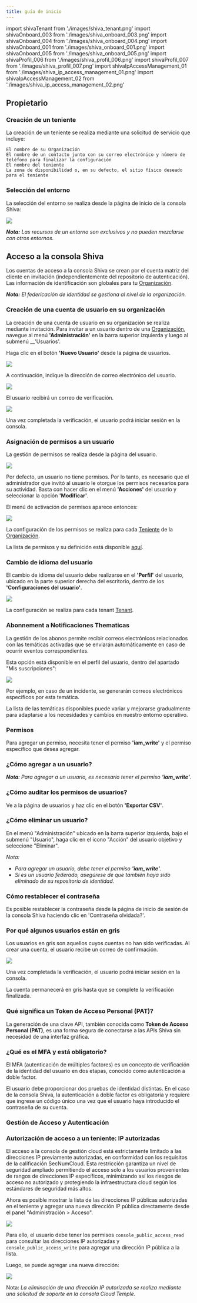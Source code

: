 ```yaml
---
title: guía de inicio
---
```


import shivaTenant from './images/shiva_tenant.png'
import shivaOnboard_003 from './images/shiva_onboard_003.png'
import shivaOnboard_004 from './images/shiva_onboard_004.png'
import shivaOnboard_001 from './images/shiva_onboard_001.png'
import shivaOnboard_005 from './images/shiva_onboard_005.png'
import shivaProfil_006 from './images/shiva_profil_006.png'
import shivaProfil_007 from './images/shiva_profil_007.png'
import shivaIpAccessManagement_01 from './images/shiva_ip_access_management_01.png'
import shivaIpAccessManagement_02 from './images/shiva_ip_access_management_02.png'

## Propietario

### Creación de un teniente

La creación de un teniente se realiza mediante una solicitud de servicio que incluye:

    El nombre de su Organización
    El nombre de un contacto junto con su correo electrónico y número de teléfono para finalizar la configuración
    El nombre del teniente
    La zona de disponibilidad o, en su defecto, el sitio físico deseado para el teniente

### Selección del entorno

La selección del entorno se realiza desde la página de inicio de la consola Shiva:

<img src={shivaTenant} />

*__Nota:__ Las recursos de un entorno son exclusivos y no pueden mezclarse con otros entornos.*

## Acceso a la consola Shiva

Los cuentas de acceso a la consola Shiva se crean por el cuenta matriz del cliente en invitación (independientemente del repositorio de autenticación).
Las información de identificación son globales para tu [Organización](concepts.md#organizaciones).

*__Nota:__ El federicación de identidad se gestiona al nivel de la organización.*

### Creación de una cuenta de usuario en su organización

La creación de una cuenta de usuario en su organización se realiza mediante invitación. Para invitar a un usuario dentro de una [Organización](https://docs.example.com/concepts#organizations), navegue al menú __'Administración'__ en la barra superior izquierda y luego al submenú __'Usuarios'.

Haga clic en el botón __'Nuevo Usuario'__ desde la página de usuarios.

<img src={shivaOnboard_003} />

A continuación, indique la dirección de correo electrónico del usuario.

<img src={shivaOnboard_004} />

El usuario recibirá un correo de verificación.

<img src={shivaOnboard_001} />

Una vez completada la verificación, el usuario podrá iniciar sesión en la consola.


### Asignación de permisos a un usuario

La gestión de permisos se realiza desde la página del usuario.

<img src={shivaOnboard_003} />

Por defecto, un usuario no tiene permisos. Por lo tanto, es necesario que el administrador que invitó al usuario le otorgue los permisos necesarios para su actividad. Basta con hacer clic en el menú __'Acciones'__ del usuario y seleccionar la opción __'Modificar'__.

El menú de activación de permisos aparece entonces:

<img src={shivaOnboard_005} />

La configuración de los permisos se realiza para cada [Teniente](concepts.md#hosting) de la [Organización](concepts.md#organizaciones).

La lista de permisos y su definición está disponible [aquí](#permisos).

### Cambio de idioma del usuario

El cambio de idioma del usuario debe realizarse en el __'Perfil'__ del usuario, ubicado en la parte superior derecha del escritorio, dentro de los __'Configuraciones del usuario'__.

<img src={shivaProfil_006} />

La configuración se realiza para cada tenant [Tenant](concepts.md#hosting).

### Abonnement a Notificaciones Thematicas

La gestión de los abonos permite recibir correos electrónicos relacionados con las temáticas activadas que se enviarán automáticamente en caso de ocurrir eventos correspondientes.

Esta opción está disponible en el perfil del usuario, dentro del apartado "Mis suscripciones":

<img src={shivaProfil_007} />

Por ejemplo, en caso de un incidente, se generarán correos electrónicos específicos por esta temática.

La lista de las temáticas disponibles puede variar y mejorarse gradualmente para adaptarse a los necesidades y cambios en nuestro entorno operativo.

### Permisos

Para agregar un permiso, necesita tener el permiso __'iam_write'__ y el permiso específico que desea agregar.

### ¿Cómo agregar a un usuario?

*__Nota__: Para agregar a un usuario, es necesario tener el permiso __'iam_write'__.*

### ¿Cómo auditar los permisos de usuarios?

Ve a la página de usuarios y haz clic en el botón __'Exportar CSV'__.

### ¿Cómo eliminar un usuario?

En el menú "Administración" ubicado en la barra superior izquierda, bajo el submenú "Usuario", haga clic en el icono "Acción" del usuario objetivo y seleccione "Eliminar".

*Nota:*

- *Para agregar un usuario, debe tener el permiso __'iam_write'__.*
- *Si es un usuario federado, asegúrese de que también haya sido eliminado de su repositorio de identidad.*

### Cómo restablecer el contraseña

Es posible restablecer la contraseña desde la página de inicio de sesión de la consola Shiva haciendo clic en 'Contraseña olvidada?'.

### Por qué algunos usuarios están en gris

Los usuarios en gris son aquellos cuyos cuentas no han sido verificadas. Al crear una cuenta, el usuario recibe un correo de confirmación.

<img src={shivaOnboard_001} />

Una vez completada la verificación, el usuario podrá iniciar sesión en la consola.

La cuenta permanecerá en gris hasta que se complete la verificación finalizada.

### Qué significa un Token de Acceso Personal (PAT)?

La generación de una clave API, también conocida como __Token de Acceso Personal (PAT)__, es una forma segura de conectarse a las APIs Shiva sin necesidad de una interfaz gráfica.

### ¿Qué es el MFA y está obligatorio?

El MFA (autenticación de múltiples factores) es un concepto de verificación de la identidad del usuario en dos etapas, conocido como autenticación a doble factor.

El usuario debe proporcionar dos pruebas de identidad distintas. En el caso de la consola Shiva, la autenticación a doble factor es obligatoria y requiere que ingrese un código único una vez que el usuario haya introducido el contraseña de su cuenta.

### Gestión de Acceso y Autenticación

### Autorización de acceso a un teniente: IP autorizadas

El acceso a la consola de gestión cloud está estrictamente limitado a las direcciones IP previamente autorizadas, en conformidad con los requisitos de la calificación SecNumCloud. Esta restricción garantiza un nivel de seguridad ampliado permitiendo el acceso solo a los usuarios provenientes de rangos de direcciones IP específicos, minimizando así los riesgos de acceso no autorizado y protegiendo la infraestructura cloud según los estándares de seguridad más altos.

Ahora es posible mostrar la lista de las direcciones IP públicas autorizadas en el teniente y agregar una nueva dirección IP pública directamente desde el panel "Administración > Acceso".

<img src={shivaIpAccessManagement_01} />

Para ello, el usuario debe tener los permisos `console_public_access_read` para consultar las direcciones IP autorizadas y `console_public_access_write` para agregar una dirección IP pública a la lista.

Luego, se puede agregar una nueva dirección:

<img src={shivaIpAccessManagement_02} />

Nota: *La eliminación de una dirección IP autorizada se realiza mediante una solicitud de soporte en la consola Cloud Temple.*
